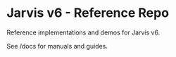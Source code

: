 # Jarvis v6 - Reference Repo

Reference implementations and demos for Jarvis v6.

See /docs for manuals and guides.

